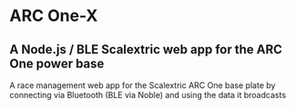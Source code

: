 # ARC One-X
## A Node.js / BLE Scalextric web app for the ARC One power base
A race management web app for the Scalextric ARC One base plate by connecting via Bluetooth (BLE via Noble) and using the data it broadcasts
